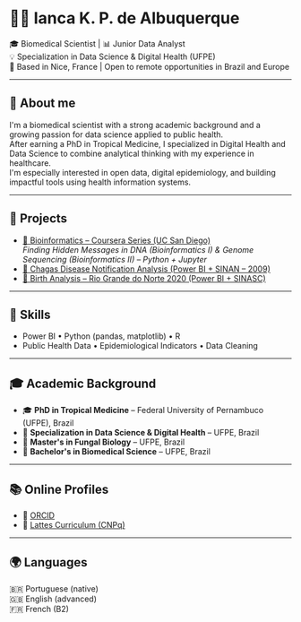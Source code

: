 # 👩‍💻 Ianca K. P. de Albuquerque

🎓 Biomedical Scientist | 📊 Junior Data Analyst  
💡 Specialization in Data Science & Digital Health (UFPE)  
📍 Based in Nice, France | Open to remote opportunities in Brazil and Europe

---

## 🌱 About me

I'm a biomedical scientist with a strong academic background and a growing passion for data science applied to public health.  
After earning a PhD in Tropical Medicine, I specialized in Digital Health and Data Science to combine analytical thinking with my experience in healthcare.  
I'm especially interested in open data, digital epidemiology, and building impactful tools using health information systems.

---

## 🔬 Projects

- [🧬 Bioinformatics – Coursera Series (UC San Diego)](https://github.com/ianca-kpa/bioinformatics-coursera-series)  
  *Finding Hidden Messages in DNA (Bioinformatics I) & Genome Sequencing (Bioinformatics II) – Python + Jupyter*    
- [🦠 Chagas Disease Notification Analysis (Power BI + SINAN – 2009)](https://github.com/ianca-kpa/powerbi-Chagas-Disease-Sinan-2009)  
- [🤰 Birth Analysis – Rio Grande do Norte 2020 (Power BI + SINASC)](https://github.com/ianca-kpa/powerbi-sinasc-birth-analysis-RN)

---

## 📌 Skills

- Power BI • Python (pandas, matplotlib) • R  
- Public Health Data • Epidemiological Indicators • Data Cleaning  

---

## 🎓 Academic Background

- 🎓 **PhD in Tropical Medicine** – Federal University of Pernambuco (UFPE), Brazil  
- 🧠 **Specialization in Data Science & Digital Health** – UFPE, Brazil  
- 🔬 **Master's in Fungal Biology** – UFPE, Brazil  
- 🧪 **Bachelor's in Biomedical Science** – UFPE, Brazil

---

## 📚 Online Profiles

- 🔗 [ORCID](https://orcid.org/0000-0003-2495-4821)  
- 📄 [Lattes Curriculum (CNPq)](http://lattes.cnpq.br/0776926712403075)

---

## 🌍 Languages

🇧🇷 Portuguese (native)  
🇬🇧 English (advanced)  
🇫🇷 French (B2)

